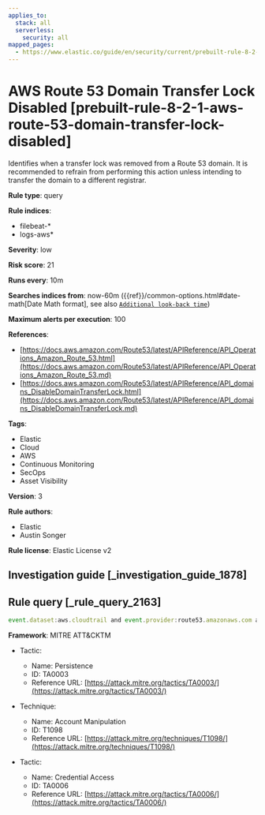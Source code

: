 ```yaml
---
applies_to:
  stack: all
  serverless:
    security: all
mapped_pages:
  - https://www.elastic.co/guide/en/security/current/prebuilt-rule-8-2-1-aws-route-53-domain-transfer-lock-disabled.html
---
```


# AWS Route 53 Domain Transfer Lock Disabled [prebuilt-rule-8-2-1-aws-route-53-domain-transfer-lock-disabled]

Identifies when a transfer lock was removed from a Route 53 domain. It is recommended to refrain from performing this action unless intending to transfer the domain to a different registrar.

**Rule type**: query

**Rule indices**:

* filebeat-*
* logs-aws*

**Severity**: low

**Risk score**: 21

**Runs every**: 10m

**Searches indices from**: now-60m ({{ref}}/common-options.html#date-math[Date Math format], see also [`Additional look-back time`](docs-content://solutions/security/detect-and-alert/create-detection-rule.md#rule-schedule))

**Maximum alerts per execution**: 100

**References**:

* [https://docs.aws.amazon.com/Route53/latest/APIReference/API_Operations_Amazon_Route_53.html](https://docs.aws.amazon.com/Route53/latest/APIReference/API_Operations_Amazon_Route_53.md)
* [https://docs.aws.amazon.com/Route53/latest/APIReference/API_domains_DisableDomainTransferLock.html](https://docs.aws.amazon.com/Route53/latest/APIReference/API_domains_DisableDomainTransferLock.md)

**Tags**:

* Elastic
* Cloud
* AWS
* Continuous Monitoring
* SecOps
* Asset Visibility

**Version**: 3

**Rule authors**:

* Elastic
* Austin Songer

**Rule license**: Elastic License v2

## Investigation guide [_investigation_guide_1878]



## Rule query [_rule_query_2163]

```js
event.dataset:aws.cloudtrail and event.provider:route53.amazonaws.com and event.action:DisableDomainTransferLock and event.outcome:success
```

**Framework**: MITRE ATT&CKTM

* Tactic:

    * Name: Persistence
    * ID: TA0003
    * Reference URL: [https://attack.mitre.org/tactics/TA0003/](https://attack.mitre.org/tactics/TA0003/)

* Technique:

    * Name: Account Manipulation
    * ID: T1098
    * Reference URL: [https://attack.mitre.org/techniques/T1098/](https://attack.mitre.org/techniques/T1098/)

* Tactic:

    * Name: Credential Access
    * ID: TA0006
    * Reference URL: [https://attack.mitre.org/tactics/TA0006/](https://attack.mitre.org/tactics/TA0006/)



